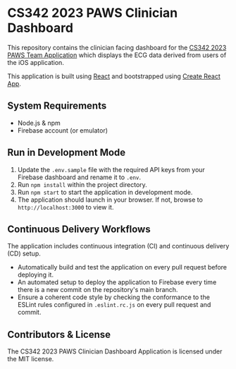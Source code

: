 # CS342 2023 PAWS Clinician Dashboard

This repository contains the clinician facing dashboard for the [CS342 2023 PAWS Team Application](https://github.com/CS342/2023-PAWS) which displays the ECG data derived from users of the iOS application.

This application is built using [React](https://react.dev/) and bootstrapped using [Create React App](https://create-react-app.dev/).

## System Requirements

- Node.js & npm
- Firebase account (or emulator)

## Run in Development Mode

1. Update the `.env.sample` file with the required API keys from your Firebase dashboard and rename it to `.env`.
2. Run `npm install` within the project directory.
3. Run `npm start` to start the application in development mode.
4. The application should launch in your browser. If not, browse to `http://localhost:3000` to view it.

## Continuous Delivery Workflows

The application includes continuous integration (CI) and continuous delivery (CD) setup.
- Automatically build and test the application on every pull request before deploying it.
- An automated setup to deploy the application to Firebase every time there is a new commit on the repository's main branch.
- Ensure a coherent code style by checking the conformance to the ESLint rules configured in `.eslint.rc.js` on every pull request and commit.


## Contributors & License

The CS342 2023 PAWS Clinician Dashboard Application is licensed under the MIT license.
